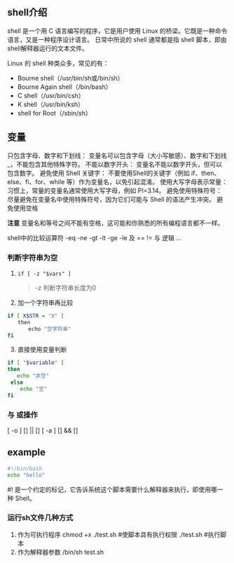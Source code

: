 ## shell介绍
shell 是一个用 C 语言编写的程序，它是用户使用 Linux 的桥梁。它既是一种命令语言，又是一种程序设计语言。
日常中所说的 shell 通常都是指 shell 脚本，即由shell解释器运行的文本文件。

Linux 的 shell 种类众多，常见的有：
- Bourne shell（/usr/bin/sh或/bin/sh）
- Bourne Again shell（/bin/bash）
- C shell（/usr/bin/csh）
- K shell（/usr/bin/ksh）
- shell for Root（/sbin/sh）

## 变量

只包含字母、数字和下划线： 变量名可以包含字母（大小写敏感）、数字和下划线 _，不能包含其他特殊字符。
不能以数字开头： 变量名不能以数字开头，但可以包含数字。
避免使用 Shell 关键字： 不要使用Shell的关键字（例如 if、then、else、fi、for、while 等）作为变量名，以免引起混淆。
使用大写字母表示常量： 习惯上，常量的变量名通常使用大写字母，例如 PI=3.14。
避免使用特殊符号： 尽量避免在变量名中使用特殊符号，因为它们可能与 Shell 的语法产生冲突。
避免使用空格

**注意** 变量名和等号之间不能有空格，这可能和你熟悉的所有编程语言都不一样。

shell中的比较运算符 -eq -ne -gt -lt -ge -le 及 == != 与 逻辑 ...

### 判断字符串为空

1. `if [ -z "$vars" ]`
   > -z 判断字符串长度为0
2. 加一个字符串再比较
```sh
if [ X$STR = "X" ]
　　then
　　　　echo "空字符串"
fi
```
3. 直接使用变量判断
```sh
if [ "$variable" ]
then
   echo "非空"
 else
    echo "空"
fi
```

### 与 或操作
[ -o ] 
[] || []
[ -a ]
[] && []
## example
```sh
#!/bin/bash
echo "hello"
```
#! 是一个约定的标记，它告诉系统这个脚本需要什么解释器来执行，即使用哪一种 Shell。

### 运行sh文件几种方式
1. 作为可执行程序
chmod +x ./test.sh  #使脚本具有执行权限
./test.sh  #执行脚本
2. 作为解释器参数
/bin/sh test.sh